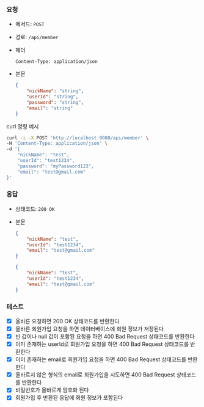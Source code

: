 ### 요청

- 메서드: `POST`
- 경로: `/api/member`
- 헤더

    ```
    Content-Type: application/json
    ```

- 본문

    ```json
    {
        "nickName": "string",
        "userId": "string",
        "password": "string",
        "email": "string"
    }
    ```

curl 명령 예시

  ```bash
  curl -i -X POST 'http://localhost:8080/api/member' \
  -H 'Content-Type: application/json' \
  -d '{
      "nickName": "test",
      "userId": "test1234",
      "password": "myPassword123",
      "email": "test@gmail.com"
  }'
  ```

### 응답

- 상태코드: `200 OK`
- 본문

    ```json
    {
        "nickName": "test",
        "userId": "test1234",
        "email": "test@gmail.com"
    }
    ```

    ```json
    {
        "nickName": "test",
        "userId": "test1234",
        "email": "test@gmail.com"
    }
    ```

### 테스트

- [x] 올바른 요청하면 200 OK 상태코드를 반환한다
- [x] 올바른 회원가입 요청을 하면 데이터베이스에 회원 정보가 저장된다
- [x] 빈 값이나 null 값이 포함된 요청을 하면 400 Bad Request 상태코드를 반환한다
- [x] 이미 존재하는 userId로 회원가입 요청을 하면 400 Bad Request 상태코드를 반환한다
- [x] 이미 존재하는 email로 회원가입 요청을 하면 400 Bad Request 상태코드를 반환한다
- [x] 올바르지 않은 형식의 email로 회원가입을 시도하면 400 Bad Request 상태코드를 반환한다
- [x] 비밀번호가 올바르게 암호화 된다
- [x] 회원가입 후 반환된 응답에 회원 정보가 포함된다
